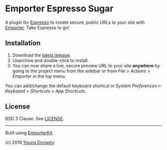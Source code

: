 # Emporter Espresso Sugar

A plugin for [Espresso](https://espressoapp.com) to create secure, public URLs to your site with [Emporter](https://emporter.app). Take Espresso to go!

## Installation

1. Download the [latest release](https://github.com/youngdynasty/EmporterEspressoSugar/releases/latest/download/Emporter.sugar.zip).
2. Unarchive and double-click to install.
3. You can now share a live, secure preview URL to your site __anywhere__ by going to the project menu from the sidebar or from _File > Actions > Emporter_ in the top menu. 

You can add/change the default keyboard shortcut in _System Preferences > Keyboard > Shortcuts > App Shortcuts_.

## License

BSD 3 Clause. See [LICENSE](/LICENSE).

---

Built using [EmporterKit](https://github.com/youngdynasty/EmporterKit).

(c) 2019 [Young Dynasty](https://youngdynasty.net)
